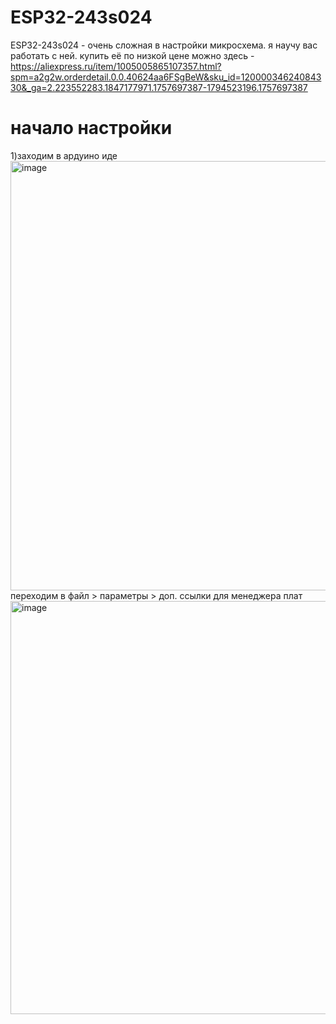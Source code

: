 # ESP32-243s024
ESP32-243s024 - очень сложная в настройки микросхема. я научу вас работать с ней.
купить её по низкой цене можно здесь - https://aliexpress.ru/item/1005005865107357.html?spm=a2g2w.orderdetail.0.0.40624aa6FSgBeW&sku_id=12000034624084330&_ga=2.223552283.1847177971.1757697387-1794523196.1757697387
# начало настройки
1)заходим в ардуино иде
<img width="1201" height="687" alt="image" src="https://github.com/user-attachments/assets/21556c9c-4461-49c0-944a-086a17fd2735" />
переходим в файл > параметры > доп. ссылки для менеджера плат
<img width="996" height="661" alt="image" src="https://github.com/user-attachments/assets/bba064bc-51a6-4cf0-bafa-7cb8a57f268a" />

